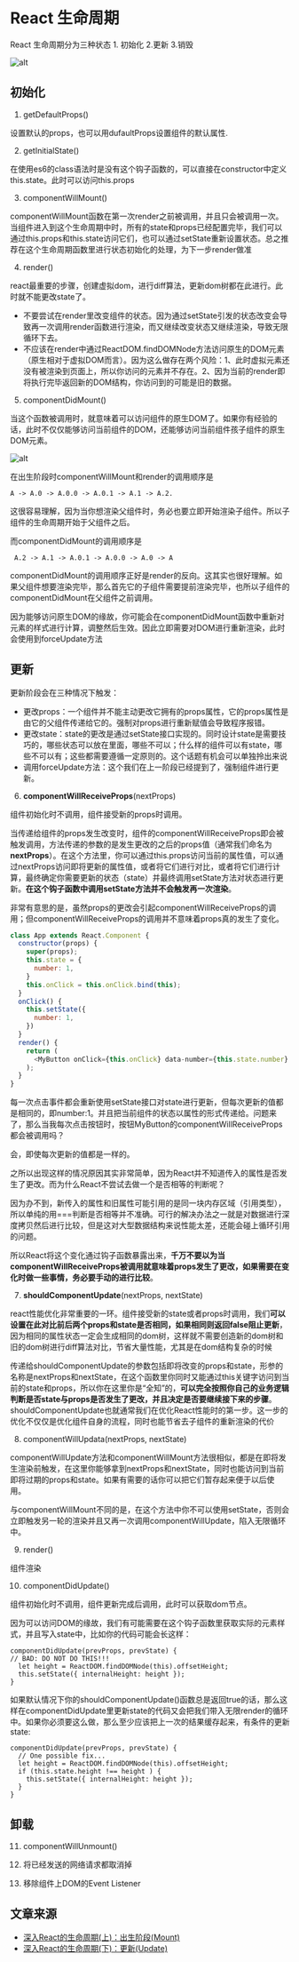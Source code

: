 # React 生命周期
React 生命周期分为三种状态 1. 初始化 2.更新 3.销毁

![alt](./imgs/life-1.png)

## 初始化
1. getDefaultProps()

设置默认的props，也可以用dufaultProps设置组件的默认属性.

2. getInitialState()

在使用es6的class语法时是没有这个钩子函数的，可以直接在constructor中定义this.state。此时可以访问this.props

3. componentWillMount()

componentWillMount函数在第一次render之前被调用，并且只会被调用一次。当组件进入到这个生命周期中时，所有的state和props已经配置完毕，我们可以通过this.props和this.state访问它们，也可以通过setState重新设置状态。总之推荐在这个生命周期函数里进行状态初始化的处理，为下一步render做准

4. render()

react最重要的步骤，创建虚拟dom，进行diff算法，更新dom树都在此进行。此时就不能更改state了。
* 不要尝试在render里改变组件的状态。因为通过setState引发的状态改变会导致再一次调用render函数进行渲染，而又继续改变状态又继续渲染，导致无限循环下去。
* 不应该在render中通过ReactDOM.findDOMNode方法访问原生的DOM元素（原生相对于虚拟DOM而言）。因为这么做存在两个风险：1、此时虚拟元素还没有被渲染到页面上，所以你访问的元素并不存在。2、因为当前的render即将执行完毕返回新的DOM结构，你访问到的可能是旧的数据。

5. componentDidMount()

当这个函数被调用时，就意味着可以访问组件的原生DOM了。如果你有经验的话，此时不仅仅能够访问当前组件的DOM，还能够访问当前组件孩子组件的原生DOM元素。

![alt](./imgs/life-2.png)

在出生阶段时componentWillMount和render的调用顺序是
```
A -> A.0 -> A.0.0 -> A.0.1 -> A.1 -> A.2.
```
这很容易理解，因为当你想渲染父组件时，务必也要立即开始渲染子组件。所以子组件的生命周期开始于父组件之后。

而componentDidMount的调用顺序是
```
 A.2 -> A.1 -> A.0.1 -> A.0.0 -> A.0 -> A
```
componentDidMount的调用顺序正好是render的反向。这其实也很好理解。如果父组件想要渲染完毕，那么首先它的子组件需要提前渲染完毕，也所以子组件的componentDidMount在父组件之前调用。

因为能够访问原生DOM的缘故，你可能会在componentDidMount函数中重新对元素的样式进行计算，调整然后生效。因此立即需要对DOM进行重新渲染，此时会使用到forceUpdate方法

## 更新
更新阶段会在三种情况下触发：
* 更改props：一个组件并不能主动更改它拥有的props属性，它的props属性是由它的父组件传递给它的。强制对props进行重新赋值会导致程序报错。
* 更改state：state的更改是通过setState接口实现的。同时设计state是需要技巧的，哪些状态可以放在里面，哪些不可以；什么样的组件可以有state，哪些不可以有；这些都需要遵循一定原则的。这个话题有机会可以单独拎出来说
* 调用forceUpdate方法：这个我们在上一阶段已经提到了，强制组件进行更新。


6. **componentWillReceiveProps**(nextProps)

组件初始化时不调用，组件接受新的props时调用。

当传递给组件的props发生改变时，组件的componentWillReceiveProps即会被触发调用，方法传递的参数的是发生更改的之后的props值（通常我们命名为**nextProps**）。在这个方法里，你可以通过this.props访问当前的属性值，可以通过nextProps访问即将更新的属性值，或者将它们进行对比，或者将它们进行计算，最终确定你需要更新的状态（state）并最终调用setState方法对状态进行更新。**在这个钩子函数中调用setState方法并不会触发再一次渲染**。

非常有意思的是，虽然props的更改会引起componentWillReceiveProps的调用；但componentWillReceiveProps的调用并不意味着props真的发生了变化。
```js
class App extends React.Component {
  constructor(props) {
    super(props);
    this.state = {
      number: 1,
    }
    this.onClick = this.onClick.bind(this);
  }
  onClick() {
    this.setState({
      number: 1,
    })
  }
  render() {
    return (
      <MyButton onClick={this.onClick} data-number={this.state.number} />
    );
  }
}
```
每一次点击事件都会重新使用setState接口对state进行更新，但每次更新的值都是相同的，即number:1。并且把当前组件的状态以属性的形式传递给<MyButton />。问题来了，那么当我每次点击按钮时，按钮MyButton的componentWillReceiveProps都会被调用吗？

会，即使每次更新的值都是一样的。

之所以出现这样的情况原因其实非常简单，因为React并不知道传入的属性是否发生了更改。而为什么React不尝试去做一个是否相等的判断呢？

因为办不到，新传入的属性和旧属性可能引用的是同一块内存区域（引用类型），所以单纯的用===判断是否相等并不准确。可行的解决办法之一就是对数据进行深度拷贝然后进行比较，但是这对大型数据结构来说性能太差，还能会碰上循环引用的问题。

所以React将这个变化通过钩子函数暴露出来，**千万不要以为当componentWillReceiveProps被调用就意味着props发生了更改，如果需要在变化时做一些事情，务必要手动的进行比较**。

7. **shouldComponentUpdate**(nextProps, nextState)

react性能优化非常重要的一环。组件接受新的state或者props时调用，我们**可以设置在此对比前后两个props和state是否相同，如果相同则返回false阻止更新**，因为相同的属性状态一定会生成相同的dom树，这样就不需要创造新的dom树和旧的dom树进行diff算法对比，节省大量性能，尤其是在dom结构复杂的时候

传递给shouldComponentUpdate的参数包括即将改变的props和state，形参的名称是nextProps和nextState，在这个函数里你同时又能通过this关键字访问到当前的state和props，所以你在这里你是“全知”的，**可以完全按照你自己的业务逻辑判断是否state与props是否发生了更改，并且决定是否要继续接下来的步骤**。shouldComponentUpdate也就通常我们在优化React性能时的第一步。这一步的优化不仅仅是优化组件自身的流程，同时也能节省去子组件的重新渲染的代价

8. componentWillUpdata(nextProps, nextState)

componentWillUpdate方法和componentWillMount方法很相似，都是在即将发生渲染前触发，在这里你能够拿到nextProps和nextState，同时也能访问到当前即将过期的props和state。如果有需要的话你可以把它们暂存起来便于以后使用。

与componentWillMount不同的是，在这个方法中你不可以使用setState，否则会立即触发另一轮的渲染并且又再一次调用componentWillUpdate，陷入无限循环中。

9. render()

组件渲染

10. componentDidUpdate()

组件初始化时不调用，组件更新完成后调用，此时可以获取dom节点。

因为可以访问DOM的缘故，我们有可能需要在这个钩子函数里获取实际的元素样式，并且写入state中，比如你的代码可能会长这样：
```
componentDidUpdate(prevProps, prevState) {
// BAD: DO NOT DO THIS!!!
  let height = ReactDOM.findDOMNode(this).offsetHeight;
  this.setState({ internalHeight: height });
}
```
如果默认情况下你的shouldComponentUpdate()函数总是返回true的话，那么这样在componentDidUpdate里更新state的代码又会把我们带入无限render的循环中。如果你必须要这么做，那么至少应该把上一次的结果缓存起来，有条件的更新state:
```
componentDidUpdate(prevProps, prevState) {
  // One possible fix...
  let height = ReactDOM.findDOMNode(this).offsetHeight;
  if (this.state.height !== height ) {
    this.setState({ internalHeight: height });
  }
}
```
## 卸载
11. componentWillUnmount()

1. 将已经发送的网络请求都取消掉
2. 移除组件上DOM的Event Listener

## 文章来源
* [深入React的生命周期(上)：出生阶段(Mount)](https://juejin.im/post/59fede45f265da430b7a9d9f)
* [深入React的生命周期(下)：更新(Update)](https://juejin.im/post/5a0852325188255ea95b6f26)